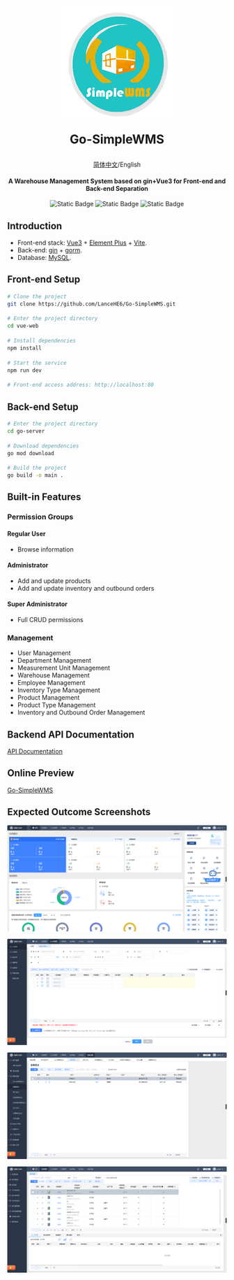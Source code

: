 

<p align="center">
	<img alt="logo" src="./imgs/WMS-Logo.png">
</p>
<h1 align="center" style="margin: 30px 0 30px; font-weight: bold;">Go-SimpleWMS</h1>
<div align="center"> 

[简体中文](./README.md)/English
</div>
<h4 align="center">A Warehouse Management System based on gin+Vue3 for Front-end and Back-end Separation</h4>

<div align="center">

![Static Badge](https://img.shields.io/badge/Licence-MIT-blue)
![Static Badge](https://img.shields.io/badge/Front--end-vue-orange)
![Static Badge](https://img.shields.io/badge/Back--end-gin-green)

</div>

## Introduction

* Front-end stack: [Vue3](https://v3.vuejs.org/) + [Element Plus](https://element-plus.org/en-US/) + [Vite](https://vitejs.dev/).
* Back-end: [gin](https://gin-gonic.com/en/) + [gorm](https://gorm.io/docs/index.html).
* Database: [MySQL](https://www.mysql.com/).

## Front-end Setup

```bash
# Clone the project
git clone https://github.com/LanceHE6/Go-SimpleWMS.git

# Enter the project directory
cd vue-web

# Install dependencies
npm install

# Start the service
npm run dev

# Front-end access address: http://localhost:80
```

## Back-end Setup

```bash
# Enter the project directory
cd go-server

# Download dependencies
go mod download

# Build the project
go build -o main .
```

## Built-in Features

### Permission Groups

#### Regular User

* Browse information

#### Administrator

* Add and update products
* Add and update inventory and outbound orders

#### Super Administrator

* Full CRUD permissions

### Management

* User Management
* Department Management
* Measurement Unit Management
* Warehouse Management
* Employee Management
* Inventory Type Management
* Product Management
* Product Type Management
* Inventory and Outbound Order Management

## Backend API Documentation

[API Documentation](./go-server/README.md)

## Online Preview

[Go-SimpleWMS](https://lancehe6.github.io/Go-SimpleWMS/)

## Expected Outcome Screenshots

![](./imgs/homepage.png)

![ruku](./imgs/ruku.png)

![setting](./imgs/setting.png)

![](./imgs/goods.png)
